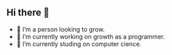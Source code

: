 ## Hi there 👋

- 🌱 I’m a person looking to grow.
- 🔭 I’m currently working on growth as a programmer.
- 📖 I’m currently studing on computer cience.


